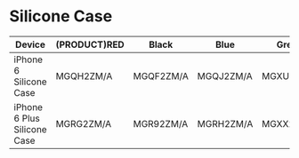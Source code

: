 # Silicone Case

| Device | (PRODUCT)RED | Black | Blue | Green | Pink | White |
|--------|-----|-----|-----|-----|-----|-----|
| iPhone 6 Silicone Case | MGQH2ZM/A | MGQF2ZM/A | MGQJ2ZM/A | MGXU2ZM/A | MGXT2ZM/A | MGQG2ZM/A |
| iPhone 6 Plus Silicone Case | MGRG2ZM/A | MGR92ZM/A | MGRH2ZM/A | MGXX2ZM/A | MGXW2ZM/A | MGRF2ZM/A |
